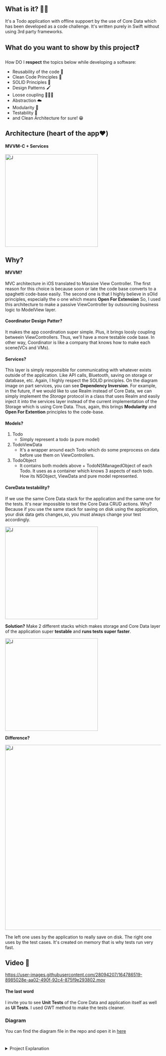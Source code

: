 
## What is it? 🙋🏻

It's a Todo application with offline suppoert by the use of Core Data which has been developed as a code challenge. It's written purely in Swift without using 3rd party frameworks.


## What do you want to show by this project❓

How DO I **respect** the topics below while developing a software:

* Reusability of the code 🔁
* Clean Code Principles 🧼
* SOLID Principles 🥰
* Design Patterns 🖌
* Loose coupling 🙇🏻‍♂️
* Abstraction ☁️
* Modularity 🧱
* Testability 🧪
* and Clean Architecture for sure! 😁

## Architecture (heart of the app❤️)
#### MVVM-C + Services

<img src="https://www.uplooder.net/img/image/46/4aaf75fe14df0917b9a23bee6abee30b/architecture-diagram.jpg" alt="J" width="300"/>


## Why?
#### MVVM?
MVC architecture in iOS translated to Massive View Controller. The first reason for this choice is because soon or late the code base converts to a spaghetti code-base easily.  The second one is that I highly believe in sOlid principles, especially the o one which means **Open For Extension** So, I used this architecture to make a passive ViewController by outsourcing business logic to ModelView layer.

#### Coordinator Design Patter?
It makes the app coordination super simple. Plus, it brings loosly coupling betweein ViewControllers. Thus, we'll have a more testable code base. In other way, Coordinator is like a company that knows how to make each scene(VCs and VMs).

#### Services?
This layer is simply responsible for communicating with whatever exists outside of the application. Like API calls, Bluetooth, saving on storage or database, etc.
Again, I highly respect the SOLID principles. On the diagram image on part services, you can see **Dependency Inversion**. For example, in the future, if we would like to use Realm instead of Core Data, we can simply implement the *Storage* protocol in a class that uses Realm and easily inject it into the services layer instead of the current implementation of the Storage which is using Core Data. Thus, again, this brings **Modularity** and **Open For Extention** principles to the code-base.

#### Models?

1. Todo
    * Simply represent a todo (a pure model)
2. TodoViewData
    * It's a wrapper around each Todo which do some preprocess on data before use them on ViewControllers.
3. TodoObject
   * It contains both models above + TodoNSManagedObject of each Todo. It uses as a container which knows 3 aspects of each todo. How its NSObject, ViewData and pure model represented.

#### CoreData testability?

If we use the same Core Data stack for the application and the same one for the tests. It's near impossible to test the Core Data CRUD actions.
Why? Because if you use the same stack for saving on disk using the application, your disk data gets changes,so, you must always change your test accordingly.

<img src="https://www.uplooder.net/img/image/13/fc5c2227e79f65b8313313bd84bdabd4/simple.png" alt="J" width="300"/>

**Solution?**
Make 2 different stacks which makes storage and Core Data layer of the application super **testable** and **runs tests super faster**.

<img src="https://www.uplooder.net/img/image/28/728fb3e26193ed163305f680e3b72fdb/medium.png" alt="J" width="300"/>


**Difference?**

<img src="https://www.uplooder.net/img/image/99/80402952ef313e980b9ac940a569e937/Untitled-3.jpeg" alt="J" width="600"/>

The left one uses by the application to really save on disk.
The right one uses by the test cases. It's created on memory that is why tests run very fast.

## Video 🎥

https://user-images.githubusercontent.com/28094207/164786519-8985028e-aa02-490f-92c4-875f9e293802.mov




#### The last word
I invite you to see **Unit Tests** of the Core Data and application itself as well as **UI Tests**. I used GWT method to make the tests cleaner.

### Diagram
You can find the diagram file in the repo and open it in [here](draw.io) 


#
#
#
#
<details>
<summary>Project Explanation</summary>
<br>

# GetirTodo
## Project:

We would like you to build a simple "to-do" app which consists of tasks in list and task detail in detail screen.

### Technical Requirements:

* Feel free to use any architecture or design pattern
* Do not use any reactive paradigm (SwiftUI, RxSwift etc.)
* You can build the user interface with XIBs || Storyboards || Code
* For the local storage, you should use Realm or CoreData

### Evaluation Criteria:

* For the local storage, you should use Realm or CoreData
* Keep code as clean as possible
* Your code should be easy to maintain
* Do not try to build a fancy UI, your implementation details are more important
* Consistency on code convention and indentation
* Library usage (No more and less than required)
* Git usage
* A README.md which describes technical details/decisions
* Unit Tests or UI Tests are bonus

### Submission:

After completing the assignment, create a pull request to `main` branch.
Then please send an email to the People Department with the link of the GitHub repo.
</details>
